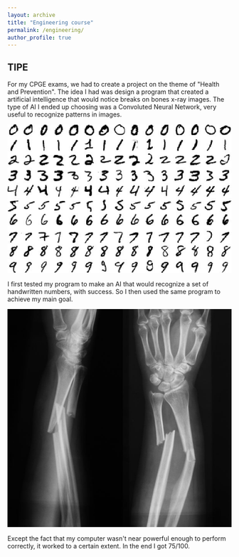 ```yaml
---
layout: archive
title: "Engineering course"
permalink: /engineering/
author_profile: true
---
```


## TIPE

For my CPGE exams, we had to create a project on the theme of "Health and Prevention". The idea I had was design a program that created a artificial intelligence that would notice breaks on bones x-ray images. The type of AI I ended up choosing was a Convoluted Neural Network, very useful to recognize patterns in images.

<img src="/images/mnist.jpeg" alt="Source : Base de données MNIST | Yann LeCun, Corinna Cortes, Christopher J.C. Burges" class="center"> 


I first tested my program to make an AI that would recognize a set of handwritten numbers, with success. So I then used the same program to achieve my main goal.

<img src="/images/fracture-ouverte-tout-savoir.jpg" alt="Source : https://www.topsante.com/Landing-Pages/fracture-ouverte-tout-savoir" class ="center">


Except the fact that my computer wasn't near powerful enough to perform correctly, it worked to a certain extent. In the end I got 75/100.
